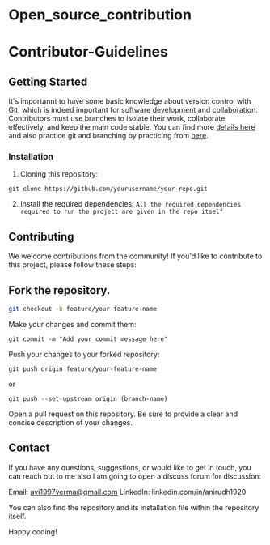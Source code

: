 # Open_source_contribution
# Contributor-Guidelines


## Getting Started
It's importannt to have some basic knowledge about version control with Git, which is indeed important for software development and collaboration. 
Contributors must use branches to isolate their work, collaborate effectively, and keep the main code stable.
You can find more [details here](https://dev.to/slashgear_/git-tip-why-you-should-not-keep-a-local-master-branch-3400) and also practice git and branching by practicing from [here](https://learngitbranching.js.org/?locale=en_US). 

### Installation

1. Cloning this repository:
```
git clone https://github.com/yourusername/your-repo.git
```

2. Install the required dependencies:
   `All the required dependencies required to run the project are given in the repo itself`


## Contributing
We welcome contributions from the community! If you'd like to contribute to this project, please follow these steps:

## Fork the repository.

``` bash
git checkout -b feature/your-feature-name
```

Make your changes and commit them:

```
git commit -m "Add your commit message here"
```
Push your changes to your forked repository:

```
git push origin feature/your-feature-name
```
or 
```
git push --set-upstream origin (branch-name)
```

Open a pull request on this repository. Be sure to provide a clear and concise description of your changes.

## Contact
If you have any questions, suggestions, or would like to get in touch, you can reach out to me also I am going to open a discuss forum for discussion:

Email: avi1997verma@gmail.com
LinkedIn: linkedin.com/in/anirudh1920

You can also find the repository and its installation file within the repository itself.

Happy coding!
